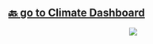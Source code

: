## [🔙 go to Climate Dashboard](https://github.com/LRvdLinden/climate_dashboard_dd_addon)

<p align="center">
  <img src="https://user-images.githubusercontent.com/77990847/118020623-939e8480-b35a-11eb-9602-fa478f0f0dd2.png" />
</p>
